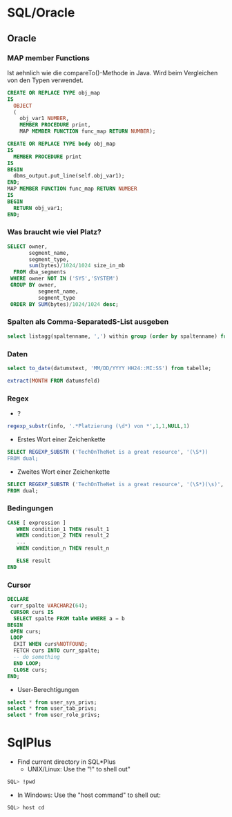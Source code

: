 # SQL/Oracle
## Oracle
### MAP member Functions
Ist aehnlich wie die compareTo()-Methode in Java. Wird beim Vergleichen von den Typen verwendet.
```sql
CREATE OR REPLACE TYPE obj_map
IS
  OBJECT
  (
    obj_var1 NUMBER,
    MEMBER PROCEDURE print,
    MAP MEMBER FUNCTION func_map RETURN NUMBER);

CREATE OR REPLACE TYPE body obj_map
IS
  MEMBER PROCEDURE print
IS
BEGIN
  dbms_output.put_line(self.obj_var1);
END;
MAP MEMBER FUNCTION func_map RETURN NUMBER
IS
BEGIN
  RETURN obj_var1;
END;
```


### Was braucht wie viel Platz?
```sql
SELECT owner,
       segment_name,
       segment_type,
       sum(bytes)/1024/1024 size_in_mb
  FROM dba_segments
 WHERE owner NOT IN ('SYS','SYSTEM')
 GROUP BY owner, 
          segment_name,
          segment_type
 ORDER BY SUM(bytes)/1024/1024 desc;
 ```
 
### Spalten als Comma-SeparatedS-List ausgeben
```sql
select listagg(spaltenname, ',') within group (order by spaltenname) from tabelle;
```

### Daten
```sql 
select to_date(datumstext, 'MM/DD/YYYY HH24::MI:SS') from tabelle;
```

```sql
extract(MONTH FROM datumsfeld)
```

### Regex
* ? 
```sql
regexp_substr(info, '.*Platzierung (\d*) von *',1,1,NULL,1)
```
* Erstes Wort einer Zeichenkette
```sql
SELECT REGEXP_SUBSTR ('TechOnTheNet is a great resource', '(\S*))
FROM dual;
```
* Zweites Wort einer Zeichenkette
```sql
SELECT REGEXP_SUBSTR ('TechOnTheNet is a great resource', '(\S*)(\s)', 1, 2)
FROM dual;
```

### Bedingungen
```sql
CASE [ expression ]
   WHEN condition_1 THEN result_1
   WHEN condition_2 THEN result_2
   ...
   WHEN condition_n THEN result_n

   ELSE result
END
```

### Cursor
```sql
DECLARE
 curr_spalte VARCHAR2(64);
 CURSOR curs IS
  SELECT spalte FROM table WHERE a = b
BEGIN
 OPEN curs;
 LOOP
  EXIT WHEN curs%NOTFOUND;
  FETCH curs INTO curr_spalte;
  -- do something
  END LOOP;
  CLOSE curs;
END;
```

* User-Berechtigungen
```sql
select * from user_sys_privs;
select * from user_tab_privs;
select * from user_role_privs;
```

# SqlPlus

* Find current directory in SQL*Plus
  * UNIX/Linux: Use the "!" to shell out"

```sql
SQL> !pwd
``` 
  * In Windows:  Use the "host command" to shell out:
  
```sql
SQL> host cd
```
